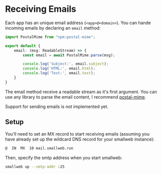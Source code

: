 # Receiving Emails

Each app has an unique email address (`<app>@<domain>`). You can hande incoming emails by declaring an `email` method:

```ts
import PostalMime from "npm:postal-mime";

export default {
    email: (msg: ReadableStream) => {
        const email = await PostalMime.parse(msg);

        console.log('Subject:', email.subject);
        console.log('HTML:', email.html);
        console.log('Text:', email.text);
    }
}
```

The email method receive a readable stream as it's first argument. You can use any library to parse the email content, I recommend [postal-mime](https://www.npmjs.com/package/postal-mime).

Support for sending emails is not implemented yet.

## Setup

You'll need to set an MX record to start receiving emails (assuming you have already set up the wildcard DNS record for your smallweb instance):

```txt
@  IN  MX  10 mail.smallweb.run
```

Then, specify the smtp address when you start smallweb:

```sh
smallweb up --smtp-addr :25
```
